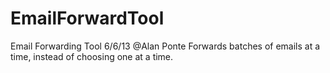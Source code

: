 EmailForwardTool
================
Email Forwarding Tool
6/6/13
@Alan Ponte
Forwards batches of emails at a time, instead of choosing one at a time.
